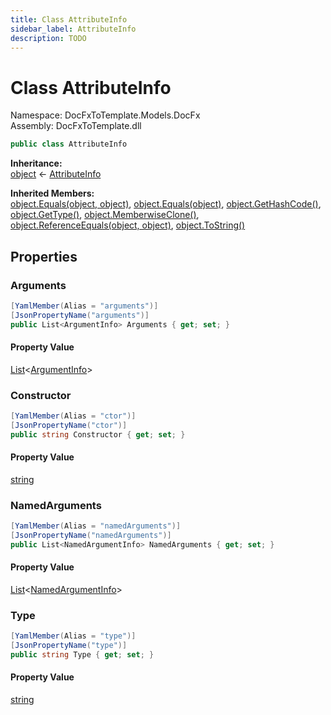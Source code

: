 ```yaml
---
title: Class AttributeInfo
sidebar_label: AttributeInfo
description: TODO
---
```


# Class AttributeInfo
Namespace: DocFxToTemplate.Models.DocFx   
Assembly: DocFxToTemplate.dll
    
   

```csharp title="src/DocFxToTemplate/Models/DocFx/AttributeInfo.cs#9" 
public class AttributeInfo
```

**Inheritance:**   
[object](https://learn.microsoft.com/dotnet/api/system.object) &lt;- 
[AttributeInfo](../DocFxToTemplate.Models.DocFx/AttributeInfo)   

**Inherited Members:**   
[object.Equals(object, object)](https://learn.microsoft.com/dotnet/api/system.object.equals#system-object-equals(system-object-system-object)), [object.Equals(object)](https://learn.microsoft.com/dotnet/api/system.object.equals#system-object-equals(system-object)), [object.GetHashCode()](https://learn.microsoft.com/dotnet/api/system.object.gethashcode), [object.GetType()](https://learn.microsoft.com/dotnet/api/system.object.gettype), [object.MemberwiseClone()](https://learn.microsoft.com/dotnet/api/system.object.memberwiseclone), [object.ReferenceEquals(object, object)](https://learn.microsoft.com/dotnet/api/system.object.referenceequals), [object.ToString()](https://learn.microsoft.com/dotnet/api/system.object.tostring)   

   

## Properties
### Arguments
   
            
```csharp title="src/DocFxToTemplate/Models/DocFx/AttributeInfo.cs#20"
[YamlMember(Alias = "arguments")]
[JsonPropertyName("arguments")]
public List<ArgumentInfo> Arguments { get; set; }
```   

#### Property Value
[List](https://learn.microsoft.com/dotnet/api/system.collections.generic.list-1)&lt;[ArgumentInfo](../DocFxToTemplate.Models.DocFx/ArgumentInfo)&gt;   
   
### Constructor
   
            
```csharp title="src/DocFxToTemplate/Models/DocFx/AttributeInfo.cs#16"
[YamlMember(Alias = "ctor")]
[JsonPropertyName("ctor")]
public string Constructor { get; set; }
```   

#### Property Value
[string](https://learn.microsoft.com/dotnet/api/system.string)   
   
### NamedArguments
   
            
```csharp title="src/DocFxToTemplate/Models/DocFx/AttributeInfo.cs#24"
[YamlMember(Alias = "namedArguments")]
[JsonPropertyName("namedArguments")]
public List<NamedArgumentInfo> NamedArguments { get; set; }
```   

#### Property Value
[List](https://learn.microsoft.com/dotnet/api/system.collections.generic.list-1)&lt;[NamedArgumentInfo](../DocFxToTemplate.Models.DocFx/NamedArgumentInfo)&gt;   
   
### Type
   
            
```csharp title="src/DocFxToTemplate/Models/DocFx/AttributeInfo.cs#11"
[YamlMember(Alias = "type")]
[JsonPropertyName("type")]
public string Type { get; set; }
```   

#### Property Value
[string](https://learn.microsoft.com/dotnet/api/system.string)   
   
   

   

   

   

   

   